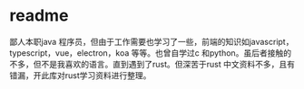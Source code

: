 # readme
鄙人本职java 程序员，但由于工作需要也学习了一些，前端的知识如javascript，typescript，vue，electron，koa 等等。也曾自学过c 和python。虽后者接触的不多，但不是我喜欢的语言。直到遇到了rust。但深苦于rust 中文资料不多，且有错漏，开此库对rust学习资料进行整理。
